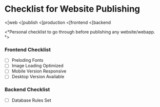 # Checklist for Website Publishing
<[web
<[publish
<[production
<[frontend
<[backend

<°Personal checklist to go through before publishing any website/webapp.°>

### Frontend Checklist
- [ ] Preloding Fonts
- [ ] Image Loading Optimized
- [ ] Mobile Version Responsive
- [ ] Desktop Version Available

### Backend Checklist
- [ ] Database Rules Set

